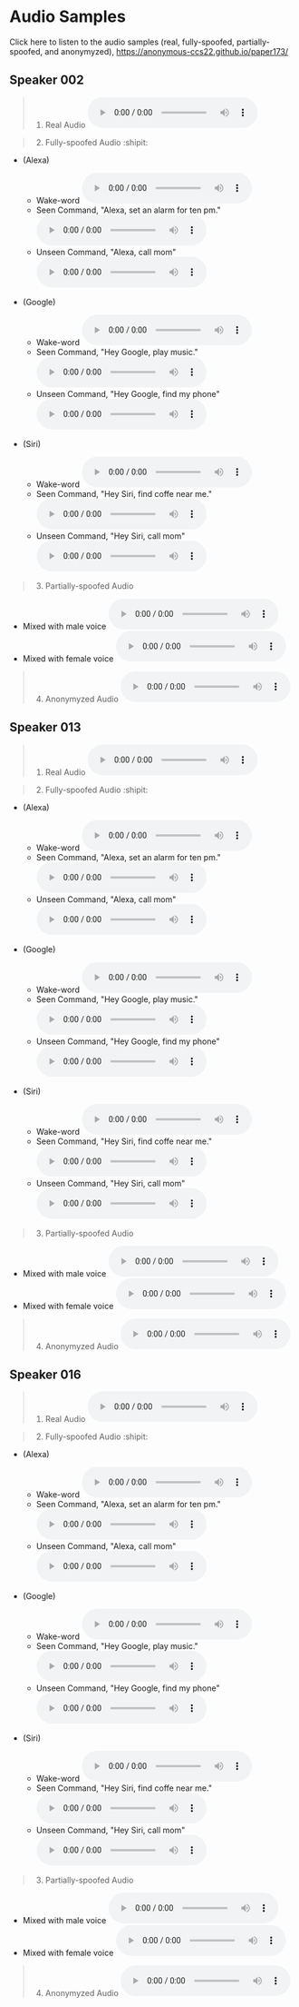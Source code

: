 # Audio Samples
Click here to listen to the audio samples (real, fully-spoofed, partially-spoofed, and anonymyzed), https://anonymous-ccs22.github.io/paper173/

## Speaker 002
> 1. Real Audio 
<audio controls="controls"><source type="audio/wav" src="samples/real/002_2_alexa.wav"></source></audio> 

> 2. Fully-spoofed Audio :shipit:
   - (Alexa)
     - Wake-word
       <audio controls="controls"><source type="audio/wav" src="samples/fully-spoofed/002_alexa_0_wakeword.wav"></source></audio> 
     - Seen Command, "Alexa, set an alarm for ten pm."
       <audio controls="controls"><source type="audio/wav" src="samples/fully-spoofed/002_alexa_5_seen.wav"></source></audio>
     - Unseen Command, "Alexa, call mom" 
       <audio controls="controls"><source type="audio/wav" src="samples/fully-spoofed/002_alexa_23_unseen.wav"></source></audio>
    
   - (Google)
     - Wake-word
       <audio controls="controls"><source type="audio/wav" src="samples/fully-spoofed/002_google_25_wakeword.wav"></source></audio> 
     - Seen Command, "Hey Google, play music."
       <audio controls="controls"><source type="audio/wav" src="samples/fully-spoofed/002_google_45_seen.wav"></source></audio>
     - Unseen Command, "Hey Google, find my phone" 
       <audio controls="controls"><source type="audio/wav" src="samples/fully-spoofed/002_google_42_unseen.wav"></source></audio>
  - (Siri)
     - Wake-word
       <audio controls="controls"><source type="audio/wav" src="samples/fully-spoofed/002_siri_50_wakeword.wav"></source></audio> 
     - Seen Command, "Hey Siri, find coffe near me."
       <audio controls="controls"><source type="audio/wav" src="samples/fully-spoofed/002_siri_54_seen.wav"></source></audio>
     - Unseen Command, "Hey Siri, call mom" 
       <audio controls="controls"><source type="audio/wav" src="samples/fully-spoofed/002_siri_69_unseen.wav"></source></audio>
> 3. Partially-spoofed Audio
   - Mixed with male voice
     <audio controls="controls"><source type="audio/wav" src="samples/partially-spoofed/002_2_male.wav"></source></audio>
   - Mixed with female voice 
     <audio controls="controls"><source type="audio/wav" src="samples/partially-spoofed/002_2_female.wav"></source></audio>
> 4. Anonymyzed Audio
<audio controls="controls"><source type="audio/wav" src="samples/anonymyzed/002_2_1_anon.wav"></source></audio> 

## Speaker 013
> 1. Real Audio 
<audio controls="controls"><source type="audio/wav" src="samples/real/013_2_alexa.wav"></source></audio> 

> 2. Fully-spoofed Audio :shipit:
   - (Alexa)
     - Wake-word
       <audio controls="controls"><source type="audio/wav" src="samples/fully-spoofed/013_alexa_0_wakeword.wav"></source></audio> 
     - Seen Command, "Alexa, set an alarm for ten pm."
       <audio controls="controls"><source type="audio/wav" src="samples/fully-spoofed/013_alexa_5_seen.wav"></source></audio>
     - Unseen Command, "Alexa, call mom" 
       <audio controls="controls"><source type="audio/wav" src="samples/fully-spoofed/013_alexa_23_unseen.wav"></source></audio>
    
   - (Google)
     - Wake-word
       <audio controls="controls"><source type="audio/wav" src="samples/fully-spoofed/013_google_25_wakeword.wav"></source></audio> 
     - Seen Command, "Hey Google, play music."
       <audio controls="controls"><source type="audio/wav" src="samples/fully-spoofed/013_google_25_wakeword.wav"></source></audio>
     - Unseen Command, "Hey Google, find my phone" 
       <audio controls="controls"><source type="audio/wav" src="samples/fully-spoofed/013_google_42_unseen.wav"></source></audio>
  - (Siri)
     - Wake-word
       <audio controls="controls"><source type="audio/wav" src="samples/fully-spoofed/013_siri_50_wakeword.wav"></source></audio> 
     - Seen Command, "Hey Siri, find coffe near me."
       <audio controls="controls"><source type="audio/wav" src="samples/fully-spoofed/013_siri_54_seen.wav"></source></audio>
     - Unseen Command, "Hey Siri, call mom" 
       <audio controls="controls"><source type="audio/wav" src="samples/fully-spoofed/013_siri_68_unseen.wav"></source></audio>
> 3. Partially-spoofed Audio
   - Mixed with male voice
     <audio controls="controls"><source type="audio/wav" src="samples/partially-spoofed/013_2_male.wav"></source></audio>
   - Mixed with female voice 
     <audio controls="controls"><source type="audio/wav" src="samples/partially-spoofed/013_2_female.wav"></source></audio>
> 4. Anonymyzed Audio
<audio controls="controls"><source type="audio/wav" src="samples/anonymyzed/013_2_1_anon.wav"></source></audio> 

## Speaker 016
> 1. Real Audio 
<audio controls="controls"><source type="audio/wav" src="samples/real/016_2_alexa.wav"></source></audio> 

> 2. Fully-spoofed Audio :shipit:
   - (Alexa)
     - Wake-word
       <audio controls="controls"><source type="audio/wav" src="samples/fully-spoofed/016_alexa_0_wakeword.wav"></source></audio> 
     - Seen Command, "Alexa, set an alarm for ten pm."
       <audio controls="controls"><source type="audio/wav" src="samples/fully-spoofed/016_alexa_5_seen.wav"></source></audio>
     - Unseen Command, "Alexa, call mom" 
       <audio controls="controls"><source type="audio/wav" src="samples/fully-spoofed/016_alexa_23_unseen.wav"></source></audio>
    
   - (Google)
     - Wake-word
       <audio controls="controls"><source type="audio/wav" src="samples/fully-spoofed/016_google_25_wakeword.wav"></source></audio> 
     - Seen Command, "Hey Google, play music."
       <audio controls="controls"><source type="audio/wav" src="samples/fully-spoofed/016_google_45_seen.wav"></source></audio>
     - Unseen Command, "Hey Google, find my phone" 
       <audio controls="controls"><source type="audio/wav" src="samples/fully-spoofed/016_google_42_unseen.wav"></source></audio>
  - (Siri)
     - Wake-word
       <audio controls="controls"><source type="audio/wav" src="samples/fully-spoofed/016_siri_50_wakeword.wav"></source></audio> 
     - Seen Command, "Hey Siri, find coffe near me."
       <audio controls="controls"><source type="audio/wav" src="samples/fully-spoofed/016_siri_54_seen.wav"></source></audio>
     - Unseen Command, "Hey Siri, call mom" 
       <audio controls="controls"><source type="audio/wav" src="samples/fully-spoofed/016_siri_68_unseen.wav"></source></audio>
> 3. Partially-spoofed Audio
   - Mixed with male voice
     <audio controls="controls"><source type="audio/wav" src="samples/partially-spoofed/016_2_male.wav"></source></audio>
   - Mixed with female voice 
     <audio controls="controls"><source type="audio/wav" src="samples/partially-spoofed/016_2_female.wav"></source></audio>
> 4. Anonymyzed Audio
<audio controls="controls"><source type="audio/wav" src="samples/anonymyzed/016_2_1_anon.wav"></source></audio> 

